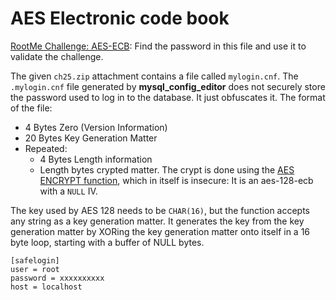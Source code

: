 # AES Electronic code book

[RootMe Challenge: AES-ECB](https://www.root-me.org/en/Challenges/Cryptanalysis/AES-ECB): Find the password in this file and use it to validate the challenge.

The given `ch25.zip` attachment contains a file called `mylogin.cnf`. The `.mylogin.cnf` file generated by **mysql_config_editor** does not securely store the password used to log in to the database. It just obfuscates it. The format of the file:

* 4 Bytes Zero (Version Information)
* 20 Bytes Key Generation Matter
* Repeated:
  * 4 Bytes Length information 
  * Length bytes crypted matter. The crypt is done using the [AES ENCRYPT function](https://dev.mysql.com/doc/refman/8.0/en/encryption-functions.html#function_aes-encrypt), which in itself is insecure: It is an aes-128-ecb with a `NULL` IV.

The key used by AES 128 needs to be `CHAR(16)`, but the function accepts any string as a key generation matter. It generates the key from the key generation matter by XORing the key generation matter onto itself in a 16 byte loop, starting with a buffer of NULL bytes.

```text
[safelogin]
user = root
password = xxxxxxxxxx
host = localhost
```

